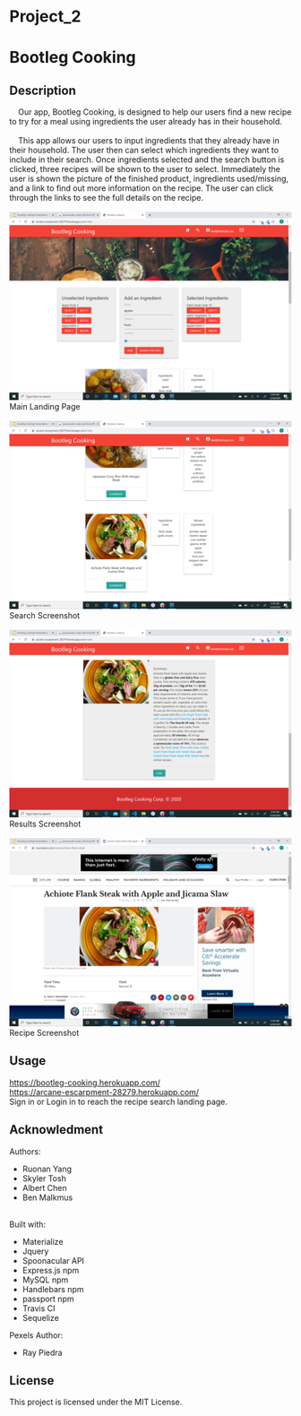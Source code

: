 # Project_2
# Bootleg Cooking

## Description
&nbsp;&nbsp;&nbsp;&nbsp;Our app, Bootleg Cooking, is designed to help our users find a new recipe to try for a meal using ingredients the user already has in their household. <br><br>
&nbsp;&nbsp;&nbsp;&nbsp;This app allows our users to input ingredients that they already have in their household. The user then can select which ingredients they want to include in their search. Once ingredients selected and the search button is clicked, three recipes will be shown to the user to select. Immediately the user is shown the picture of the finished product, ingredients used/missing, and a link to find out more information on the recipe. The user can click through the links to see the full details on the recipe. <br><br>
![Screenshot](images/main.png)<br>
Main Landing Page<br>
<br>
![Screenshot](images/search.png)<br>
Search Screenshot <br><br>
![Screenshot](images/results.png)<br>
Results Screenshot <br> <br>
![Screenshot](images/recipe.png)<br>
Recipe Screenshot



## Usage
https://bootleg-cooking.herokuapp.com/ <br>
https://arcane-escarpment-28279.herokuapp.com/ <br>
Sign in or Login in to reach the recipe search landing page. 

## Acknowledment
Authors:<br>
* Ruonan Yang <br>
* Skyler Tosh <br>
* Albert Chen <br>
* Ben Malkmus <br><br>

Built with:<br>
* Materialize<br>
* Jquery<br>
* Spoonacular API <br>
* Express.js npm <br>
* MySQL npm <br>
* Handlebars npm <br>
* passport npm <br>
* Travis CI <br>
* Sequelize 

Pexels Author:<br>
* Ray Piedra

## License
This project is licensed under the MIT License.
